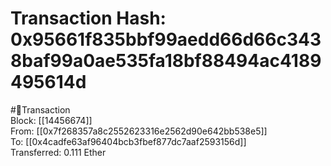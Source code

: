 
Transaction Hash: 0x95661f835bbf99aedd66d66c3438baf99a0ae535fa18bf88494ac4189495614d
====================================================================================
  
#💸Transaction  
Block: [[14456674]]  
From: [[0x7f268357a8c2552623316e2562d90e642bb538e5]]  
To: [[0x4cadfe63af96404bcb3fbef877dc7aaf2593156d]]  
Transferred: 0.111 Ether